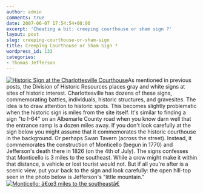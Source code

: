 ```yaml
---
author: admin
comments: true
date: 2007-06-07 17:54:54+00:00
excerpt: 'Cheating a bit: creeping courthouse or sham sign ?'
layout: post
slug: creeping-courthouse-or-sham-sign
title: Creeping Courthouse or Sham Sign ?
wordpress_id: 133
categories:
- Thomas Jefferson
---
```


[![Historic Sign at the Charlottesville Courthouse](http://www.locohistory.org/blog/wp-content/uploads/2007/06/monticellosign1.jpg)](http://www.locohistory.org/blog/?attachment_id=134)As mentioned in previous posts, the Division of Historic Resources places gray and white signs at sites of historic interest. Charlottesville has dozens of these signs, commemorating battles, individuals,  historic structures, and gravesites. The idea is to draw attention to historic spots. This becomes slightly problematic when the historic sign is miles from the site itself. It's similar to finding a sign "to I-64" on an Albemarle County road when you know darn well that the entrance ramp is a dozen miles away. If you don't look carefully at the sign below you might assume that it commemorates the historic courthouse in the background. Or perhaps Swan Tavern (across the street). Instead, it commemorates the construction of Monticello (begun in 1770) and Jefferson's death there in 1826 (on the 4th of July). The signs confesses that Monticello is 3 miles to the southeast. While a crow might make it within that distance, a vehicle or lost tourist would not. But if all you're after is a scenic view, put your back to the sign and look carefully: the open hill-top seen in the photo below is Jefferson's "little mountain."[![Monticello: â€œ3 miles to the southeastâ€](http://www.locohistory.org/blog/wp-content/uploads/2007/06/monticellosign2.jpg)](http://www.locohistory.org/blog/?attachment_id=135)
